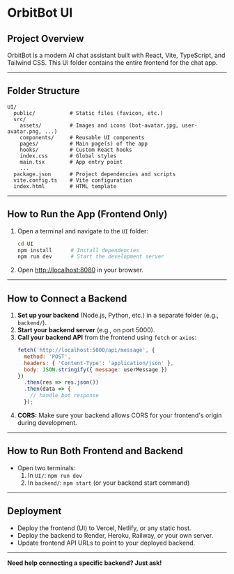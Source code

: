 # OrbitBot UI

## Project Overview
OrbitBot is a modern AI chat assistant built with React, Vite, TypeScript, and Tailwind CSS. This UI folder contains the entire frontend for the chat app.

---

## Folder Structure
```
UI/
  public/           # Static files (favicon, etc.)
  src/
    assets/         # Images and icons (bot-avatar.jpg, user-avatar.png, ...)
    components/     # Reusable UI components
    pages/          # Main page(s) of the app
    hooks/          # Custom React hooks
    index.css       # Global styles
    main.tsx        # App entry point
    ...
  package.json      # Project dependencies and scripts
  vite.config.ts    # Vite configuration
  index.html        # HTML template
```

---

## How to Run the App (Frontend Only)
1. Open a terminal and navigate to the `UI` folder:
   ```sh
   cd UI
   npm install      # Install dependencies
   npm run dev      # Start the development server
   ```
2. Open [http://localhost:8080](http://localhost:8080) in your browser.

---

## How to Connect a Backend
1. **Set up your backend** (Node.js, Python, etc.) in a separate folder (e.g., `backend/`).
2. **Start your backend server** (e.g., on port 5000).
3. **Call your backend API** from the frontend using `fetch` or `axios`:
   ```js
   fetch('http://localhost:5000/api/message', {
     method: 'POST',
     headers: { 'Content-Type': 'application/json' },
     body: JSON.stringify({ message: userMessage })
   })
     .then(res => res.json())
     .then(data => {
       // handle bot response
     });
   ```
4. **CORS:** Make sure your backend allows CORS for your frontend's origin during development.

---

## How to Run Both Frontend and Backend
- Open two terminals:
  1. In `UI/`:  `npm run dev`
  2. In `backend/`:  `npm start` (or your backend start command)

---

## Deployment
- Deploy the frontend (UI) to Vercel, Netlify, or any static host.
- Deploy the backend to Render, Heroku, Railway, or your own server.
- Update frontend API URLs to point to your deployed backend.

---

**Need help connecting a specific backend? Just ask!** 